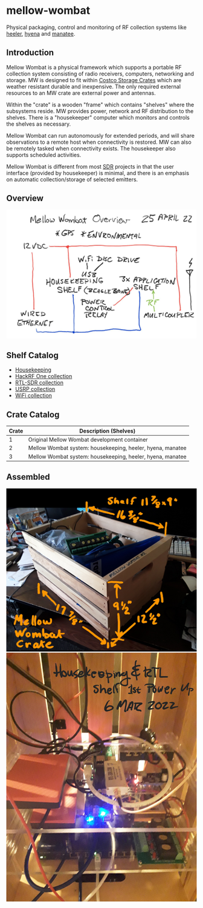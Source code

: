 # mellow-wombat
Physical packaging, control and monitoring of RF collection systems like [heeler](https://github.com/guycole/mellow-heeler), [hyena](https://github.com/guycole/mellow-hyena) and [manatee](https://github.com/guycole/mellow-manatee).

## Introduction
Mellow Wombat is a physical framework which supports a portable RF collection system consisting of radio receivers, computers, networking and storage.  MW is designed to fit within [Costco Storage Crates](https://www.costco.com/greenmade-12-gallon-storage-bin%2c-4-pack.product.4000229972.html) which are weather resistant durable and inexpensive.  The only required external resources to an MW crate are external power and antennas.

Within the "crate" is a wooden "frame" which contains "shelves" where the subsystems reside.  MW provides power, network and RF distribution to the shelves.  There is a "housekeeper" computer which monitors and controls the shelves as necessary.

Mellow Wombat can run autonomously for extended periods, and will share observations to a remote host when connectivity is restored.  MW can also be remotely tasked when connectivity exists.  The housekeeper also supports scheduled activities.  

Mellow Wombat is different from most [SDR](https://en.wikipedia.org/wiki/Software-defined_radio) projects in that the user interface (provided by housekeeper) is minimal, and there is an emphasis on automatic collection/storage of selected emitters.

## Overview
![overview](https://github.com/guycole/mellow-wombat/blob/main/grafix/overview.png)

## Shelf Catalog
+ [Housekeeping](https://github.com/guycole/mellow-wombat/blob/main/housekeeping/README.md)
+ [HackRF One collection](https://github.com/guycole/mellow-wombat/tree/main/hackrf1/README.md)
+ [RTL-SDR collection](https://github.com/guycole/mellow-wombat/tree/main/rtlsdr/README.md)
+ [USRP collection](https://github.com/guycole/mellow-wombat/tree/main/usrp1/README.md)
+ [WiFi collection](https://github.com/guycole/mellow-wombat/tree/main/wifi/README.md)

## Crate Catalog
| Crate | Description (Shelves)                                      |
| ----- | ---------------------------------------------------------- |
|     1 | Original Mellow Wombat development container               |
|     2 | Mellow Wombat system: housekeeping, heeler, hyena, manatee |
|     3 | Mellow Wombat system: housekeeping, heeler, hyena, manatee |

## Assembled
![dimensions](https://github.com/guycole/mellow-wombat/blob/main/grafix/crate_dimensions.png)
![first_power](https://github.com/guycole/mellow-wombat/blob/main/grafix/first_power.png)
